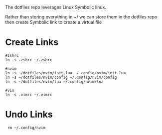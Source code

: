 The dotfiles repo leverages Linux Symbolic linux.

Rather than storing everything in ~/ we can store them in the dotfiles repo then create Symbolic link to create a virtual file


# Create Links
```
#zshrc
ln -s .zshrc ~/.zshrc

#nvim
ln -s ~/dotfiles/nvim/init.lua ~/.config/nvim/init.lua
ln -s ~/dotfiles/nvim/config ~/.config/nvim/config
ln -s ~/dotfiles/nvim/lua ~/.config/nvim/lua

#vim
ln -s .vimrc ~/.vimrc

```

# Undo Links
```
 rm ~/.config/nvim
```
